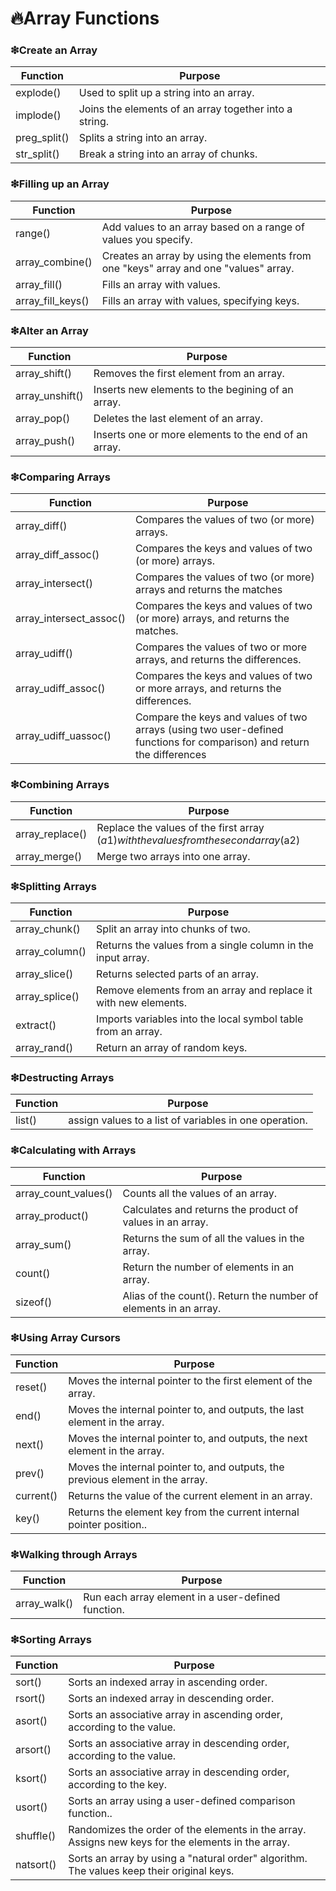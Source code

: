# 🔥Array Functions

### ❇Create an Array

| Function     | Purpose                                                |
| ------------ | ------------------------------------------------------ |
| explode()    | Used to split up a string into an array.               |
| implode()    | Joins the elements of an array together into a string. |
| preg_split() | Splits a string into an array.                         |
| str_split()  | Break a string into an array of chunks.                |

### ❇Filling up an Array

| Function          | Purpose                                                                              |
| ----------------- | ------------------------------------------------------------------------------------ |
| range()           | Add values to an array based on a range of values you specify.                       |
| array_combine()   | Creates an array by using the elements from one "keys" array and one "values" array. |
| array_fill()      | Fills an array with values.                                                          |
| array_fill_keys() | Fills an array with values, specifying keys.                                         |

### ❇Alter an Array

| Function        | Purpose                                              |
| --------------- | ---------------------------------------------------- |
| array_shift()   | Removes the first element from an array.             |
| array_unshift() | Inserts new elements to the begining of an array.    |
| array_pop()     | Deletes the last element of an array.                |
| array_push()    | Inserts one or more elements to the end of an array. |

### ❇Comparing Arrays

| Function                | Purpose                                                                                                                |
| ----------------------- | ---------------------------------------------------------------------------------------------------------------------- |
| array_diff()            | Compares the values of two (or more) arrays.                                                                           |
| array_diff_assoc()      | Compares the keys and values of two (or more) arrays.                                                                  |
| array_intersect()       | Compares the values of two (or more) arrays and returns the matches                                                    |
| array_intersect_assoc() | Compares the keys and values of two (or more) arrays, and returns the matches.                                         |
| array_udiff()           | Compares the values of two or more arrays, and returns the differences.                                                |
| array_udiff_assoc()     | Compares the keys and values of two or more arrays, and returns the differences.                                       |
| array_udiff_uassoc()    | Compare the keys and values of two arrays (using two user-defined functions for comparison) and return the differences |

### ❇Combining Arrays

| Function        | Purpose                                                                                 |
| --------------- | --------------------------------------------------------------------------------------- |
| array_replace() | Replace the values of the first array ($a1) with the values from the second array ($a2) |
| array_merge()   | Merge two arrays into one array.                                                        |

### ❇Splitting Arrays

| Function       | Purpose                                                         |
| -------------- | --------------------------------------------------------------- |
| array_chunk()  | Split an array into chunks of two.                              |
| array_column() | Returns the values from a single column in the input array.     |
| array_slice()  | Returns selected parts of an array.                             |
| array_splice() | Remove elements from an array and replace it with new elements. |
| extract()      | Imports variables into the local symbol table from an array.    |
| array_rand()   | Return an array of random keys.                                 |

### ❇Destructing Arrays

| Function | Purpose                                                |
| -------- | ------------------------------------------------------ |
| list()   | assign values to a list of variables in one operation. |

### ❇Calculating with Arrays

| Function             | Purpose                                                          |
| -------------------- | ---------------------------------------------------------------- |
| array_count_values() | Counts all the values of an array.                               |
| array_product()      | Calculates and returns the product of values in an array.        |
| array_sum()          | Returns the sum of all the values in the array.                  |
| count()              | Return the number of elements in an array.                       |
| sizeof()             | Alias of the count(). Return the number of elements in an array. |

### ❇Using Array Cursors

| Function  | Purpose                                                                        |
| --------- | ------------------------------------------------------------------------------ |
| reset()   | Moves the internal pointer to the first element of the array.                  |
| end()     | Moves the internal pointer to, and outputs, the last element in the array.     |
| next()    | Moves the internal pointer to, and outputs, the next element in the array.     |
| prev()    | Moves the internal pointer to, and outputs, the previous element in the array. |
| current() | Returns the value of the current element in an array.                          |
| key()     | Returns the element key from the current internal pointer position..           |

### ❇Walking through Arrays

| Function     | Purpose                                            |
| ------------ | -------------------------------------------------- |
| array_walk() | Run each array element in a user-defined function. |

### ❇Sorting Arrays

| Function  | Purpose                                                                                            |
| --------- | -------------------------------------------------------------------------------------------------- |
| sort()    | Sorts an indexed array in ascending order.                                                         |
| rsort()   | Sorts an indexed array in descending order.                                                        |
| asort()   | Sorts an associative array in ascending order, according to the value.                             |
| arsort()  | Sorts an associative array in descending order, according to the value.                            |
| ksort()   | Sorts an associative array in descending order, according to the key.                              |
| usort()   | Sorts an array using a user-defined comparison function..                                          |
| shuffle() | Randomizes the order of the elements in the array. Assigns new keys for the elements in the array. |
| natsort() | Sorts an array by using a "natural order" algorithm. The values keep their original keys.          |
